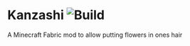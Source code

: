 # Kanzashi ![Build](https://github.com/DeflatedPickle/Kanzashi/actions/workflows/gradle-build.yml/badge.svg)
A Minecraft Fabric mod to allow putting flowers in ones hair
